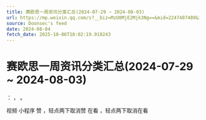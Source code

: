 ```yaml
---
title: 赛欧思一周资讯分类汇总(2024-07-29 ~ 2024-08-03)
url: https://mp.weixin.qq.com/s?__biz=MzU0MjE2Mjk3Ng==&mid=2247487489&idx=1&sn=78c0e3852ea57ca2cceb0318acae79d1
source: Doonsec's feed
date: 2024-08-04
fetch_date: 2025-10-06T18:02:19.910243
---
```


# 赛欧思一周资讯分类汇总(2024-07-29 ~ 2024-08-03)

：
，
。

视频
小程序
赞
，轻点两下取消赞
在看
，轻点两下取消在看